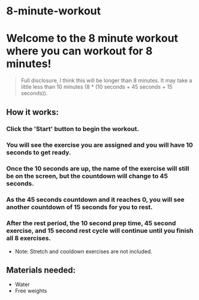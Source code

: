 # 8-minute-workout

# Welcome to the 8 minute workout where you can workout for 8 minutes!

> Full disclosure, I think this will be longer than 8 minutes. It may take a little less than 10 minutes (8 \* (10 seconds + 45 seconds + 15 seconds)).

## How it works:

### Click the 'Start' button to begin the workout.

### You will see the exercise you are assigned and you will have 10 seconds to get ready.

### Once the 10 seconds are up, the name of the exercise will still be on the screen, but the countdown will change to 45 seconds.

### As the 45 seconds countdown and it reaches 0, you will see another countdown of 15 seconds for you to rest.

### After the rest period, the 10 second prep time, 45 second exercise, and 15 second rest cycle will continue until you finish all 8 exercises.

- Note: Stretch and cooldown exercises are not included.

## Materials needed:

- Water
- Free weights
